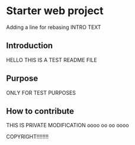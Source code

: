# Starter web project
Adding a line for rebasing
INTRO TEXT
## Introduction
HELLO THIS IS A TEST README FILE
## Purpose
ONLY FOR TEST PURPOSES
## How to contribute
THIS IS PRIVATE
MODIFICATION
oooo
oo
oo
oooo

COPYRIGHT!!!!!!!!
